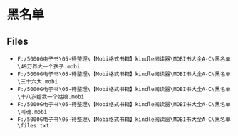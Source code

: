 # 黑名单

## Files

- `F:/5000G电子书\05-待整理\【Mobi格式书籍】kindle阅读器\MOBI书大全A-C\黑名单\49万养大一个孩子.mobi`
- `F:/5000G电子书\05-待整理\【Mobi格式书籍】kindle阅读器\MOBI书大全A-C\黑名单\三十六大.mobi`
- `F:/5000G电子书\05-待整理\【Mobi格式书籍】kindle阅读器\MOBI书大全A-C\黑名单\十八岁给我一个姑娘.mobi`
- `F:/5000G电子书\05-待整理\【Mobi格式书籍】kindle阅读器\MOBI书大全A-C\黑名单\叫魂.mobi`
- `F:/5000G电子书\05-待整理\【Mobi格式书籍】kindle阅读器\MOBI书大全A-C\黑名单\files.txt`
